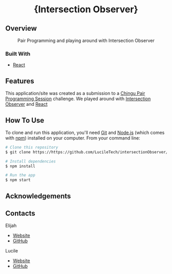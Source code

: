 

<h1 align="center">{Intersection Observer}</h1>


## Overview

<div align="center">
   Pair Programming and playing around with Intersection Observer  
</div>

### Built With

- [React](https://reactjs.org/)

## Features

This application/site was created as a submission to a [Chingu Pair Programming Session](https://www.chingu.io/) challenge. 
We played around with [Intersection Observer](https://developer.mozilla.org/en-US/docs/Web/API/Intersection_Observer_API) and [React](https://reactjs.org/)

## How To Use

<!-- Example: -->

To clone and run this application, you'll need [Git](https://git-scm.com) and [Node.js](https://nodejs.org/en/download/) (which comes with [npm](http://npmjs.com)) installed on your computer. From your command line:

```bash
# Clone this repository
$ git clone https://https://github.com/LucileTech/intersectionObserver/

# Install dependencies
$ npm install

# Run the app
$ npm start
```

## Acknowledgements

## Contacts

Elijah

-  [Website](https://www.elibarreto.com/)
-  [GitHub](https://github.com/ElijahBcodes)

Lucile


-  [Website](https://lucile-tech.com)
-  [GitHub](https://github.com/LucileTech)
